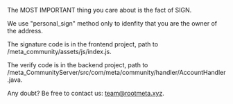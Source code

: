 The MOST IMPORTANT thing you care about is the fact of SIGN.  

We use "personal_sign" method only to idenfity that you are the owner of the address.  

The signature code is in the frontend project, path to /meta_community/assets/js/index.js.  

The verify code is in the backend project, path to /meta_CommunityServer/src/com/meta/community/handler/AccountHandler.java.  

Any doubt? Be free to contact us: team@rootmeta.xyz.


<!--
**Rootmeta/rootmeta** is a ✨ _special_ ✨ repository because its `README.md` (this file) appears on your GitHub profile.

Here are some ideas to get you started:

- 🔭 I’m currently working on ...
- 🌱 I’m currently learning ...
- 👯 I’m looking to collaborate on ...
- 🤔 I’m looking for help with ...
- 💬 Ask me about ...
- 📫 How to reach me: ...
- 😄 Pronouns: ...
- ⚡ Fun fact: ...
-->
